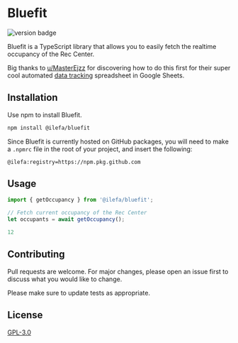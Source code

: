 # Bluefit

![version badge](https://img.shields.io/badge/version-1.0.0-blue)

Bluefit is a TypeScript library that allows you to easily fetch the realtime occupancy of the Rec Center.

Big thanks to [u/MasterEjzz](https://reddit.com/u/MasterEjzz) for discovering how to do this first for their super cool automated [data tracking](https://www.reddit.com/r/UCONN/comments/sh4d63/i_tracked_an_entire_semesters_worth_of_occupancy/) spreadsheet in Google Sheets.

## Installation

Use npm to install Bluefit.

```bash
npm install @ilefa/bluefit
```

Since Bluefit is currently hosted on GitHub packages, you will need to make a ``.npmrc`` file in the root of your project, and insert the following:

```env
@ilefa:registry=https://npm.pkg.github.com
```

## Usage

```ts
import { getOccupancy } from '@ilefa/bluefit';

// Fetch current occupancy of the Rec Center
let occupants = await getOccupancy();

12
```

## Contributing
Pull requests are welcome. For major changes, please open an issue first to discuss what you would like to change.

Please make sure to update tests as appropriate.

## License
[GPL-3.0](https://choosealicense.com/licenses/gpl-3.0/)